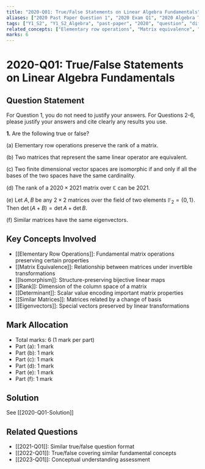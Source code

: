 ```yaml
---
title: "2020-Q01: True/False Statements on Linear Algebra Fundamentals"
aliases: ["2020 Past Paper Question 1", "2020 Exam Q1", "2020 Algebra T/F"]
tags: ["Y1_S2", "Y1_S2_Algebra", "past-paper", "2020", "question", "difficulty-easy", "true-false"]
related_concepts: ["Elementary row operations", "Matrix equivalence", "Isomorphism", "Rank", "Determinant", "Similar matrices", "Eigenvectors"]
marks: 6
---
```


# 2020-Q01: True/False Statements on Linear Algebra Fundamentals

## Question Statement
For Question 1, you do not need to justify your answers. For Questions 2-6, please justify your answers and cite clearly any results you use.

**1.** Are the following true or false?

(a) Elementary row operations preserve the rank of a matrix.

(b) Two matrices that represent the same linear operator are equivalent.

(c) Two finite dimensional vector spaces are isomorphic if and only if all the bases of the two spaces have the same cardinality.

(d) The rank of a $2020 \times 2021$ matrix over $\mathbb{C}$ can be 2021.

(e) Let $A, B$ be any $2 \times 2$ matrices over the field of two elements $\mathbb{F}_{2}=\{0,1\}$. Then $\operatorname{det}(A+B)=\operatorname{det} A+\operatorname{det} B$.

(f) Similar matrices have the same eigenvectors.

## Key Concepts Involved
- [[Elementary Row Operations]]: Fundamental matrix operations preserving certain properties
- [[Matrix Equivalence]]: Relationship between matrices under invertible transformations
- [[Isomorphism]]: Structure-preserving bijective linear maps
- [[Rank]]: Dimension of the column space of a matrix
- [[Determinant]]: Scalar value encoding important matrix properties
- [[Similar Matrices]]: Matrices related by a change of basis
- [[Eigenvectors]]: Special vectors preserved by linear transformations

## Mark Allocation
- Total marks: 6 (1 mark per part)
- Part (a): 1 mark
- Part (b): 1 mark
- Part (c): 1 mark
- Part (d): 1 mark
- Part (e): 1 mark
- Part (f): 1 mark

## Solution
See [[2020-Q01-Solution]]

## Related Questions
- [[2021-Q01]]: Similar true/false question format
- [[2022-Q01]]: True/false covering similar fundamental concepts
- [[2023-Q01]]: Conceptual understanding assessment
